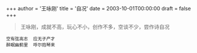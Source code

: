 +++
author = '王咏刚'
title = '自况'
date = 2003-10-01T00:00:00
draft = false
+++

> 王咏刚，成就不高，玩心不小，创作不多，空谈不少，尝作诗自况

<div class="poem">

```
空有弦高志  应无子产才
醉眠幽蓟里  呼尔抱琴来
```

</div>

